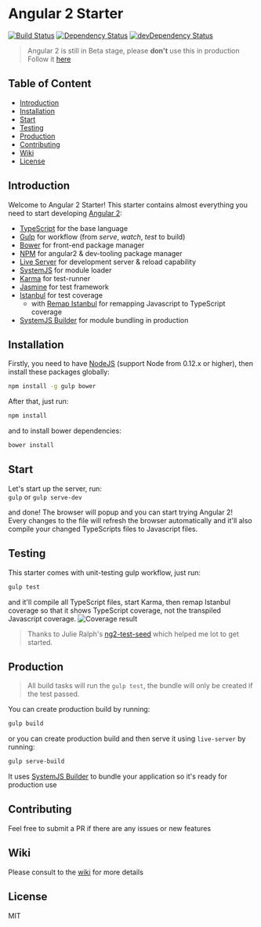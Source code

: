 # Angular 2 Starter

[![Build Status](https://travis-ci.org/antonybudianto/angular2-starter.svg?branch=master)](https://travis-ci.org/antonybudianto/angular2-starter)
[![Dependency Status](https://david-dm.org/antonybudianto/angular2-starter.svg)](https://david-dm.org/antonybudianto/angular2-starter)
[![devDependency Status](https://david-dm.org/antonybudianto/angular2-starter/dev-status.svg)](https://david-dm.org/antonybudianto/angular2-starter#info=devDependencies)


> Angular 2 is still in Beta stage, please **don't** use this in production   
> Follow it [here](https://splintercode.github.io/is-angular-2-ready/)

## Table of Content
* [Introduction](#introduction)
* [Installation](#installation)
* [Start](#start)
* [Testing](#testing)
* [Production](#production)
* [Contributing](#contributing)
* [Wiki](#wiki)
* [License](#license)

## Introduction
Welcome to Angular 2 Starter!
This starter contains almost everything you need to start developing [Angular 2](https://angular.io/): 
* [TypeScript](http://www.typescriptlang.org/) for the base language
* [Gulp](http://gulpjs.com/) for workflow (from *serve*, *watch*, *test* to build)
* [Bower](http://bower.io/) for front-end package manager
* [NPM](https://www.npmjs.com/) for angular2 & dev-tooling package manager
* [Live Server](https://github.com/tapio/live-server) for development server & reload capability
* [SystemJS](https://github.com/systemjs/systemjs) for module loader
* [Karma](http://karma-runner.github.io/) for test-runner
* [Jasmine](http://jasmine.github.io/) for test framework
* [Istanbul](https://github.com/gotwarlost/istanbul) for test coverage
  * with [Remap Istanbul](https://github.com/SitePen/remap-istanbul) for remapping Javascript to TypeScript coverage
* [SystemJS Builder](https://github.com/systemjs/builder) for module bundling in production

## Installation
Firstly, you need to have [NodeJS](https://nodejs.org/en/) (support Node from 0.12.x or higher), then   
install these packages globally:   
```bash
npm install -g gulp bower
```

After that, just run:
```bash
npm install
```
and to install bower dependencies:
```bash
bower install
```

## Start
Let's start up the server, run:   
`gulp` or `gulp serve-dev`

and done! The browser will popup and you can start trying Angular 2!   
Every changes to the file will refresh the browser automatically
and it'll also compile your changed TypeScripts files to Javascript files.

## Testing
This starter comes with unit-testing gulp workflow, just run:   
```bash
gulp test
```
and it'll compile all TypeScript files, start Karma, then remap Istanbul coverage so that it shows TypeScript coverage, not the transpiled Javascript coverage.
![Coverage result](http://s9.postimg.org/ij32cv5dr/test.png)
> Thanks to Julie Ralph's [ng2-test-seed](https://github.com/juliemr/ng2-test-seed) which helped me lot to get started.
   

## Production
> All build tasks will run the `gulp test`, the bundle will only be created if the test passed.

You can create production build by running:
```bash
gulp build
```
or you can create production build and then serve it using `live-server` by running:
```bash
gulp serve-build
```
It uses [SystemJS Builder](https://github.com/systemjs/builder) to bundle your application so it's ready for production use

## Contributing
Feel free to submit a PR if there are any issues or new features

## Wiki
Please consult to the [wiki](https://github.com/antonybudianto/angular2-starter/wiki) for more details

## License
MIT

